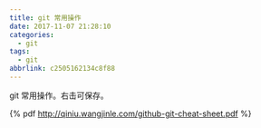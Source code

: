 ```yaml
---
title: git 常用操作
date: 2017-11-07 21:28:10
categories:
  - git
tags:
  - git
abbrlink: c2505162134c8f88
---
```


git 常用操作。右击可保存。

{% pdf http://qiniu.wangjinle.com/github-git-cheat-sheet.pdf %}

